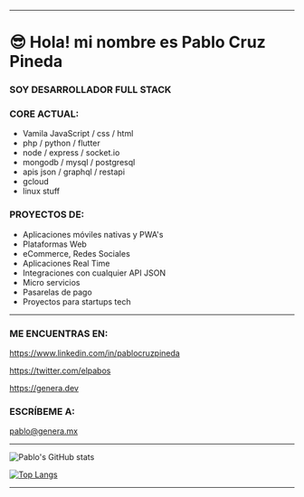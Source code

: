 
<hr>

# 😎 Hola! mi nombre es Pablo Cruz Pineda


### SOY DESARROLLADOR FULL STACK


### CORE ACTUAL:

- Vamila JavaScript / css / html
- php / python / flutter 
- node / express / socket.io
- mongodb / mysql / postgresql
- apis json / graphql / restapi
- gcloud
- linux stuff


### PROYECTOS DE:
- Aplicaciones móviles nativas y PWA's
- Plataformas Web
- eCommerce, Redes Sociales
- Aplicaciones Real Time
- Integraciones con cualquier API JSON
- Micro servicios
- Pasarelas de pago
- Proyectos para startups tech

<hr>

### ME ENCUENTRAS EN:

https://www.linkedin.com/in/pablocruzpineda

https://twitter.com/elpabos

https://genera.dev


### ESCRÍBEME A:

pablo@genera.mx

<hr>

![Pablo's GitHub stats](https://github-readme-stats.vercel.app/api?username=pablocruzpineda&hide=contribs,issues,prs&theme=buefy&show_icons=true&count_private=true) 

[![Top Langs](https://github-readme-stats.vercel.app/api/top-langs/?username=pablocruzpineda&layout=compact&count_private=true)](https://github.com/pablocruzpineda/github-readme-stats)

<hr>




